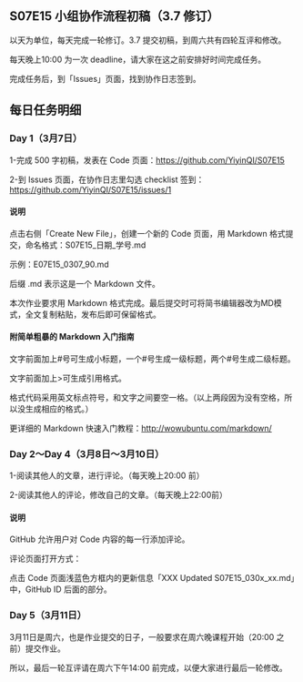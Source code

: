 ## S07E15 小组协作流程初稿（3.7 修订）

以天为单位，每天完成一轮修订。3.7 提交初稿，到周六共有四轮互评和修改。

每天晚上10:00 为一次 deadline，请大家在这之前安排好时间完成任务。

完成任务后，到「Issues」页面，找到协作日志签到。


## 每日任务明细

### Day 1（3月7日）

1-完成 500 字初稿，发表在 Code 页面：https://github.com/YiyinQI/S07E15

2-到 Issues 页面，在协作日志里勾选 checklist 签到：https://github.com/YiyinQI/S07E15/issues/1

#### 说明 

点击右侧「Create New File」，创建一个新的 Code 页面，用 Markdown 格式提交，命名格式：S07E15_日期_学号.md

示例：E07E15_0307_90.md

后缀 .md 表示这是一个 Markdown 文件。

本次作业要求用 Markdown 格式完成。最后提交时可将简书编辑器改为MD模式，全文复制粘贴，发布后即可保留格式。

#### 附简单粗暴的 Markdown 入门指南

文字前面加上#号可生成小标题，一个#号生成一级标题，两个#号生成二级标题。

文字前面加上>可生成引用格式。

格式代码采用英文标点符号，和文字之间要空一格。（以上两段因为没有空格，所以没生成相应的格式。）

更详细的 Markdown 快速入门教程：http://wowubuntu.com/markdown/ 

### Day 2～Day 4（3月8日～3月10日）

1-阅读其他人的文章，进行评论。（每天晚上20:00 前）

2-阅读其他人的评论，修改自己的文章。（每天晚上22:00前）

#### 说明

GitHub 允许用户对 Code 内容的每一行添加评论。

评论页面打开方式：

点击 Code 页面浅蓝色方框内的更新信息「XXX Updated S07E15_030x_xx.md」中，GitHub ID 后面的部分。

### Day 5（3月11日）

3月11日是周六，也是作业提交的日子，一般要求在周六晚课程开始（20:00 之前）提交作业。

所以，最后一轮互评请在周六下午14:00 前完成，以便大家进行最后一轮修改。
